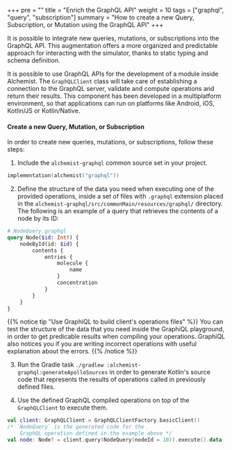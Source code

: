 +++
pre = ""
title = "Enrich the GraphQL API"
weight = 10
tags = ["graphql", "query", "subscription"]
summary = "How to create a new Query, Subscription, or Mutation using the GraphQL API"
+++

It is possible to integrate new queries, mutations, or subscriptions into the GraphQL API.
This augmentation offers a more organized and predictable approach for interacting with the simulator,
thanks to static typing and schema definition.

It is possible to use GraphQL APIs for the development of a module inside
Alchemist.
The `GraphQLClient` class will  take care of establishing a connection
to the GraphQL server, validate and compute operations and return their results.
This component has been  developed in a multiplatform environment, so that applications
can run on platforms like Android, iOS, Kotlin/JS or Kotlin/Native.

#### Create a new Query, Mutation, or Subscription
In order to create new queries, mutations, or subscriptions, follow these steps:

1. Include the `alchemist-graphql` common source set in your project.
```kotlin
implementation(alchemist("graphql"))
```

2. Define the structure of the data you need when executing one of the provided
   operations, inside a set of files with `.graphql` extension placed in the
   `alchemist-graphql/src/commonMain/resources/graphql/` directory.
    The following is an example of a query that retrieves the contents of a node
    by its ID:
```graphql
# NodeQuery.graphql
query Node($id: Int!) {
    nodeById(id: $id) {
        contents {
            entries {
                molecule {
                    name
                }
                concentration
            }
        }
    }
}
```

{{% notice tip "Use GraphiQL to build client's operations files" %}}
You can test the structure of the data that you need inside the GraphiQL
playground, in order to get predicable results when compiling your operations.
GraphiQL also notices you if you are writing incorrect operations with useful
explanation about the errors.
{{% /notice %}}

3. Run the Gradle task `./gradlew
   :alchemist-graphql:generateApolloSources` in order to
   generate Kotlin's source code that represents the results of operations
   called in previously defined files.

4. Use the defined GraphQL compiled operations on top of the `GraphQLClient`
   to execute them.

```kotlin
val client: GraphQLClient = GraphQLClientFactory.basicClient()
/* `NodeQuery` is the generated code for the
    GraphQL operation defined in the example above */
val node: Node? = client.query(NodeQuery(nodeId = 10)).execute().data
```

